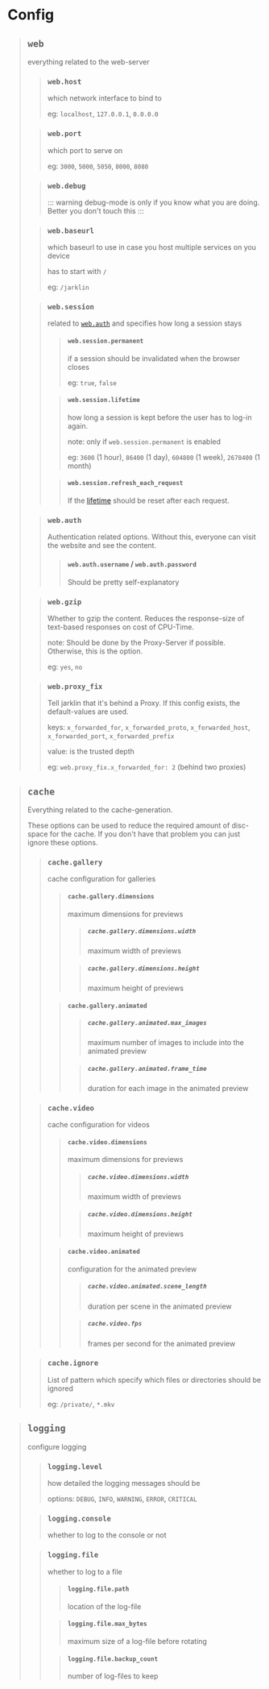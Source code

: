 # Config

> ## `web`
> 
> everything related to the web-server
> 
> > ### `web.host`
> > 
> > which network interface to bind to
> > 
> > eg: `localhost`, `127.0.0.1`, `0.0.0.0`
> 
> > ### `web.port`
> > 
> > which port to serve on
> > 
> > eg: `3000`, `5000`, `5050`, `8000`, `8080`
> 
> > ### `web.debug`
> > 
> > ::: warning
> > debug-mode is only if you know what you are doing.
> > Better you don't touch this
> > :::
> 
> > ### `web.baseurl`
> > 
> > which baseurl to use in case you host multiple services on you device
> > 
> > has to start with `/`
> > 
> > eg: `/jarklin`
> 
> > ### `web.session`
> > 
> > related to [`web.auth`](#webauth) and specifies how long a session stays
> >
> > > #### `web.session.permanent`
> > > 
> > > if a session should be invalidated when the browser closes
> > > 
> > > eg: `true`, `false`
> >
> > > #### `web.session.lifetime`
> > > 
> > > how long a session is kept before the user has to log-in again.
> > > 
> > > note: only if `web.session.permanent` is enabled
> > > 
> > > eg: `3600` (1 hour), `86400` (1 day), `604800` (1 week), `2678400` (1 month)
> > 
> > > #### `web.session.refresh_each_request`
> > > 
> > > If the [lifetime](#websessionlifetime) should be reset after each request.
> 
> > ### `web.auth`
> > 
> > Authentication related options. Without this, everyone can visit the website and see the content.
> > 
> > > #### `web.auth.username` / `web.auth.password`
> > > Should be pretty self-explanatory
> 
> > ### `web.gzip`
> > Whether to gzip the content.
> > Reduces the response-size of text-based responses on cost of CPU-Time.
> > 
> > note: Should be done by the Proxy-Server if possible. Otherwise, this is the option.
> >
> > eg: `yes`, `no`
> 
> > ### `web.proxy_fix`
> > Tell jarklin that it's behind a Proxy.
> > If this config exists, the default-values are used.
> > 
> > keys: `x_forwarded_for`, `x_forwarded_proto`, `x_forwarded_host`, `x_forwarded_port`, `x_forwarded_prefix`
> > 
> > value: is the trusted depth
> >
> > eg: `web.proxy_fix.x_forwarded_for: 2`  (behind two proxies)


> ## `cache`
> Everything related to the cache-generation.
> 
> These options can be used to reduce the required amount of disc-space for the cache.
> If you don't have that problem you can just ignore these options.
> 
> > ### `cache.gallery`
> > cache configuration for galleries
> > 
> > > #### `cache.gallery.dimensions`
> > > maximum dimensions for previews
> > > 
> > > > ##### `cache.gallery.dimensions.width`
> > > > maximum width of previews
> > > 
> > > > ##### `cache.gallery.dimensions.height`
> > > > maximum height of previews
> >
> > > #### `cache.gallery.animated`
> > > > ##### `cache.gallery.animated.max_images`
> > > > maximum number of images to include into the animated preview
> > > 
> > > > ##### `cache.gallery.animated.frame_time`
> > > > duration for each image in the animated preview
> 
> > ### `cache.video`
> > cache configuration for videos
> > 
> > > #### `cache.video.dimensions`
> > > maximum dimensions for previews
> > > 
> > > > ##### `cache.video.dimensions.width`
> > > > maximum width of previews
> > >
> > > > ##### `cache.video.dimensions.height`
> > > > maximum height of previews
> > 
> > > #### `cache.video.animated`
> > > configuration for the animated preview
> > > 
> > > > ##### `cache.video.animated.scene_length`
> > > > duration per scene in the animated preview
> > > 
> > > > ##### `cache.video.fps`
> > > > frames per second for the animated preview
> 
> > ### `cache.ignore`
> > List of pattern which specify which files or directories should be ignored
> > 
> > eg: `/private/`, `*.mkv`

> ## `logging`
> configure logging
>
> > ### `logging.level`
> > how detailed the logging messages should be
> > 
> > options: `DEBUG`, `INFO`, `WARNING`, `ERROR`, `CRITICAL`
> 
> > ### `logging.console`
> > whether to log to the console or not
> 
> > ### `logging.file`
> > whether to log to a file
> >
> > > #### `logging.file.path`
> > > location of the log-file
> >
> > > #### `logging.file.max_bytes`
> > > maximum size of a log-file before rotating
> >
> > > #### `logging.file.backup_count`
> > > number of log-files to keep
